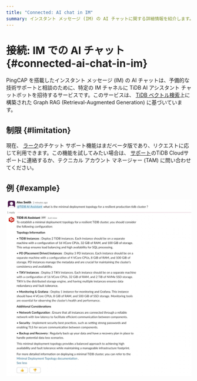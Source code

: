 ```yaml
---
title: "Connected: AI chat in IM"
summary: インスタント メッセージ (IM) の AI チャットに関する詳細情報を紹介します。
---
```


# 接続: IM での AI チャット {#connected-ai-chat-in-im}

PingCAP を搭載したインスタント メッセージ (IM) の AI チャットは、予備的な技術サポートと相談のために、特定の IM チャネルに TiDB AI アシスタント チャットボットを招待するサービスです。このサービスは、 [TiDB ベクトル検索](/tidb-cloud/vector-search-overview.md)上に構築された Graph RAG (Retrieval-Augmented Generation) に基づいています。

## 制限 {#limitation}

現在、 [ラーク](https://www.larksuite.com/)のチケット サポート機能はまだベータ版であり、リクエストに応じて利用できます。この機能を試してみたい場合は、 <a href="mailto:support@pingcap.com">[サポート](mailto:support@pingcap.com)</a>のTiDB Cloudサポートに連絡するか、テクニカル アカウント マネージャー (TAM) に問い合わせてください。

## 例 {#example}

![ai-chat-example](/media/tidb-cloud/connected-ai-chat-example.png)
